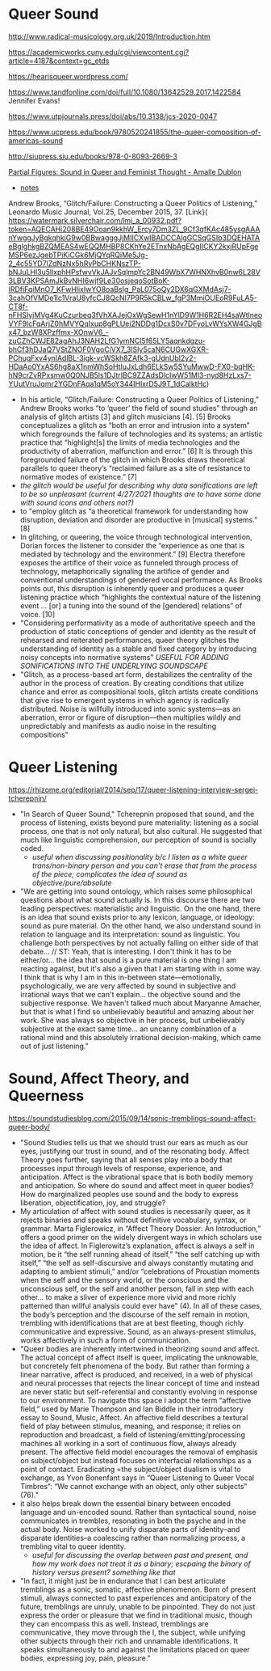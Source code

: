 # Queer Sound
http://www.radical-musicology.org.uk/2019/Introduction.htm

https://academicworks.cuny.edu/cgi/viewcontent.cgi?article=4187&context=gc_etds

https://hearisqueer.wordpress.com/

https://www.tandfonline.com/doi/full/10.1080/13642529.2017.1422584  Jennifer Evans!

https://www.utpjournals.press/doi/abs/10.3138/jcs-2020-0047

https://www.ucpress.edu/book/9780520241855/the-queer-composition-of-americas-sound 

http://siupress.siu.edu/books/978-0-8093-2669-3

[Partial Figures: Sound in Queer and Feminist Thought - Amalle Dublon](https://dukespace.lib.duke.edu/dspace/handle/10161/16226)
- [notes](Sound%20in%20Queer%20and%20Feminist%20Thoguht%20-%20Dublon.md)

Andrew Brooks, “Glitch/Failure: Constructing a Queer Politics of Listening,” Leonardo Music Journal, Vol.25, December 2015, 37. [Link}( https://watermark.silverchair.com/lmj_a_00932.pdf?token=AQECAHi208BE49Ooan9kkhW_Ercy7Dm3ZL_9Cf3qfKAc485ysgAAAnYwggJyBgkqhkiG9w0BBwagggJjMIICXwIBADCCAlgGCSqGSIb3DQEHATAeBglghkgBZQMEAS4wEQQMHBP8CKhYe2ETnxNbAgEQgIICKY2kxjRUpFgeMSP6ezJgebTPiKiCGk6MjQYqRQiMe5Jg-2_4c55YD7lZdNzNx5hRvPbCHKNszTP-bNJuLHl3u5llxphHPsfwvVkJAJvSqlmpYc2BN49WbX7WHNXhvB0nw6L28V3LBV3KPSAmJkBvNHI6wjf9Le30osjeqoSotBoK-IRDfiFqiMnO7_KFwHlixIwYO8oaBsIg_PaL075oQy2DX6qGXMdAsj7-3cahOfVMDe1Ic1VraU8yfcCJ8QcNI7P9R5kCBLw_fgP3MmiOUEoR9FuLA5-CT8f-nFHSIyjMVg4KuCzurbeq3fVhXAJejOxWgSewH1nYlD9W1H6R2EH4saWtlneoVYF9lcFqArjZ0hMVYQqIxup8gPLUei2NDDg1DcxS0v7DFyoLvWYsXW4GJgBx47_bzW8XPzffmx-XOnwV6_-zuCZhCWJE82agAhJ3NAH2LfG1ymNCl5f65LY5aqnkdgzu-bhCf3hDJaQ7VStZNOF0VgoCiVX7_3ISly5caN6CUGwXGXR-PChugFxv4ynlAdlBL-3igk-vcWSkh8ZAfk3-gUdnUbl2y2-HDaAo0YxAS6hg8aX1nmWhSoHtIuJxLdh6ELkSw5SYuMwwD-FX0-bqHK-hN9crZvRPxsmw0Q0NJB5ls1DJtrIBC9ZZAdsDlcIwW51Ml3-nyd8HzLxs7-YUutVruJqmr2YGDnFAqa1qM5oY344IHlxrD5J9T_1dCalktHc)
- In his article, “Glitch/Failure: Constructing a Queer Politics of Listening,” Andrew Brooks works “to ‘queer’ the field of sound studies” through an analysis of glitch artists [3] and glitch musicians [4]. [5] Brooks conceptualizes a glitch as “both an error and intrusion into a system” which foregrounds the failure of technologies and its systems; an artistic practice that “highlight[s] the limits of media technologies and the productivity of aberration, malfunction and error.” [6] It is through this foregrounded failure of the glitch in which Brooks draws theoretical parallels to queer theory’s “reclaimed failure as a site of resistance to normative modes of existence.” [7]
- *the glitch would be useful for describing why data sonifications are left to be so unpleasant (current 4/27/2021 thoughts are to have some done with sound icons and others not?)*
- to "employ glitch as “a theoretical framework for understanding how disruption, deviation and disorder are productive in [musical] systems.” [8]
- In glitching, or queering, the voice through technological intervention, Dorian forces the listener to consider the “experience as one that is mediated by technology and the environment.” [9] Electra therefore exposes the artifice of their voice as funneled through process of technology, metaphorically signaling the artifice of gender and conventional understandings of gendered vocal performance. As Brooks points out, this disruption is inherently queer and produces a queer listening practice which “highlights the contextual nature of the listening event … [or] a tuning into the sound of the [gendered] relations” of voice. [10]
- "Considering performativity as a mode of authoritative speech and the production of static conceptions of gender and identity as the result of rehearsed and reiterated performances, queer theory glitches the understanding of identity as a stable and fixed category by introducing noisy concepts into normative systems" *USEFUL FOR ADDING SONIFICATIONS INTO THE UNDERLYING SOUNDSCAPE*
- "Glitch, as a process-based art form, destabilizes the centrality of the author in the process of creation. By creating conditions that utilize chance and error as compositional tools, glitch artists create conditions that give rise to emergent systems in which agency is radically distributed. Noise is willfully introduced into sonic systems—as an aberration, error or figure of disruption—then multiplies wildly and unpredictably and manifests as audio noise in the resulting compositions"






# Queer Listening
https://rhizome.org/editorial/2014/sep/17/queer-listening-interview-sergei-tcherepnin/
- "In Search of Queer Sound," Tcherepnin proposed that sound, and the process of listening, exists beyond pure materiality: listening as a social process, one that is not only natural, but also cultural. He suggested that much like linguistic comprehension, our perception of sound is socially coded.  
  - *useful when discussing positionality b/c I listen as a white queer trans/non-binary person and you can't erase that from the process of the piece; complicates the idea of sound as objective/pure/absolute*
-   "We are getting into sound ontology, which raises some philosophical questions about what sound actually is. In this discourse there are two leading perspectives: materialistic and linguistic. On the one hand, there is an idea that sound exists prior to any lexicon, language, or ideology: sound as pure material. On the other hand, we also understand sound in relation to language and its interpretation: sound as linguistic. You challenge both perspectives by not actually falling on either side of that debate... // ST: Yeah, that is interesting. I don't think it has to be either/or… the idea that sound is a pure material is one thing I am reacting against, but it's also a given that I am starting with in some way. I think that is why I am in this in-between state—emotionally, psychologically, we are very affected by sound in subjective and irrational ways that we can't explain... the objective sound and the subjective response. We haven't talked much about Maryanne Amacher, but that is what I find so unbelievably beautiful and amazing about her work. She was always so objective in her process, but unbelievably subjective at the exact same time… an uncanny combination of a rational mind and this absolutely irrational decision-making, which came out of just listening."

# Sound, Affect Theory, and Queerness
https://soundstudiesblog.com/2015/09/14/sonic-tremblings-sound-affect-queer-body/
- "Sound Studies tells us that we should trust our ears as much as our eyes, justifying our trust in sound, and of the resonating body. Affect Theory goes further, saying that all senses play into a body that processes input through levels of response, experience, and anticipation. Affect is the vibrational space that is both bodily memory and anticipation. So where do sound and affect meet in queer bodies? How do marginalized peoples use sound and the body to express liberation, objectification, joy, and struggle?
- My articulation of affect with sound studies is necessarily queer, as it rejects binaries and speaks without definitive vocabulary, syntax, or grammar. Marta Figlerowicz, in “Affect Theory Dossier: An Introduction,” offers a good primer on the widely divergent ways in which scholars use the idea of affect. In Figlerowitz’s explanation, affect is always a self in motion, be it “the self running ahead of itself,” “the self catching up with itself,” “the self as self-discursive and always constantly mutating and adapting to ambient stimuli,” and/or “celebrations of Proustian moments when the self and the sensory world, or the conscious and the unconscious self, or the self and another person, fall in step with each other… to make a sliver of experience more vivid and more richly patterned than willful analysis could ever have” (4). In all of these cases, the body’s perception and the discourse of the self remain in motion, trembling with identifications that are at best fleeting, though richly communicative and expressive. Sound, as an always-present stimulus, works affectively in such a form of communication.
- "Queer bodies are inherently intertwined in theorizing sound and affect. The actual concept of affect itself is queer, implicating the unknowable, but concretely felt phenomena of the body. But rather than forming a linear narrative, affect is produced, and received, in a web of physical and neural processes that rejects the linear concept of time and instead are never static but self-referential and constantly evolving in response to our environment. To navigate this space I adopt the term “affective field,” used by Marie Thompson and Ian Biddle in their introductory essay to Sound, Music, Affect. An affective field describes a textural field of play between stimulus, meaning, and response; it relies on reproduction and broadcast, a field of listening/emitting/processing machines all working in a sort of continuous flow, always already present. The affective field model encourages the removal of emphasis on subject/object but instead focuses on interfacial relationships as a point of contact. Eradicating =the subject/object dualism is vital to exchange, as Yvon Bonenfant says in “Queer Listening to Queer Vocal Timbres“: “We cannot exchange with an object, only other subjects” (76)."
- it also helps break down the essential binary between encoded language and un-encoded sound. Rather than syntactical sound, noise communicates in trembles, resonating in both the psyche and in the actual body. Noise worked to unify disparate parts of identity–and disparate identities–a coalescing rather than normalizing process, a trembling vital to queer identity.
  - *useful for discussing the overlap between past and present, and how my work does not treat it as a binary; escpaing the binary of history versus present? something like that*
- "In fact, it might just be in endurance that I can best articulate tremblings as a sonic, somatic, affective phenomenon. Born of present stimuli, always connected to past experiences and anticipatory of the future, tremblings are unruly, unable to be pinpointed. They do not just express the order or pleasure that we find in traditional music, though they can encompass this as well. Instead, tremblings are communicative, they move through the I, the subject, while unifying other subjects through their rich and unnamable identifications. It speaks simultaneously to and against the limitations placed on queer bodies, expressing joy, pain, pleasure."  

